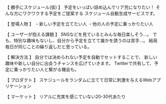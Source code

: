 【 勝手にスケジュール(仮) 】
予定をいっぱい詰め込んでリア充になりたい！
そんな方にワクワクする予定をご提案する
スケジュール自動生成サービスです。

【 登場人物 】
・新しい予定を立てたい人
・他の人の予定に乗っかりたい人

【 ユーザーが抱える課題 】
SNSなどを見ているとみんな毎日楽しそう...。
でも、特別な趣味もないし、自分から予定を立てて誰かを誘うのは苦手...。
結局毎日が同じことの繰り返しだと思っている。

【 解決方法 】
自分では決められない予定を自動でセットすることで、
新しい趣味や新しい自分に出会うチャンスを広げていきます。
Twitterで共有して、予定に乗っかりたい人と繋がる機会も。

【 プロダクト 】
スケジュールをランダムに立てて日常に刺激を与えるWebアプリケーション

【 マーケット 】
リアルに充実を感じていない20-30代あたり
